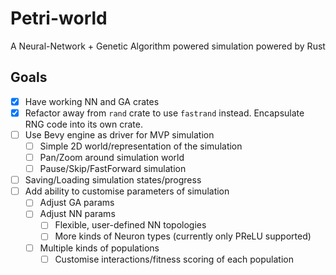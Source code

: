 # Petri-world
A Neural-Network + Genetic Algorithm powered simulation powered by Rust

## Goals

- [x] Have working NN and GA crates
- [x] Refactor away from `rand` crate to use `fastrand` instead. Encapsulate RNG code into its own crate.
- [ ] Use Bevy engine as driver for MVP simulation
  - [ ] Simple 2D world/representation of the simulation
  - [ ] Pan/Zoom around simulation world
  - [ ] Pause/Skip/FastForward simulation
- [ ] Saving/Loading simulation states/progress
- [ ] Add ability to customise parameters of simulation
  - [ ] Adjust GA params
  - [ ] Adjust NN params
    - [ ] Flexible, user-defined NN topologies
    - [ ] More kinds of Neuron types (currently only PReLU supported)
  - [ ] Multiple kinds of populations
    - [ ] Customise interactions/fitness scoring of each population
